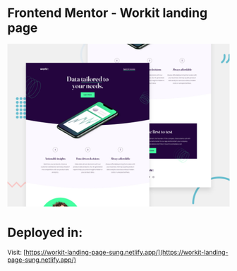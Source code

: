 # Frontend Mentor - Workit landing page

![Design preview for the Workit landing page coding challenge](./preview.jpg)

# Deployed in:

Visit: [https://workit-landing-page-sung.netlify.app/](https://workit-landing-page-sung.netlify.app/)